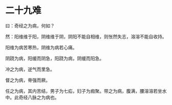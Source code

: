 # 二十九难



曰：奇经之为病，何如？


然：阳维维于阳，阴维维于阴，阴阳不能自相维，则怅然失志，溶溶不能自收持。


阳维为病苦寒热，阴维为病若心痛。


阴跷为病，阳缓而阴急，阳跷为病，阴缓而阳急。


冲之为病，逆气而里急。


督之为病，脊强而厥。


任之为病，其内苦结，男子为七疝，妇子为瘕聚。带之为病，腹满，腰溶溶若坐水中。此奇经八脉之为病也。